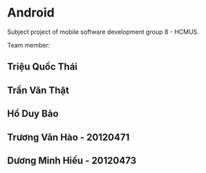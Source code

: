 # Android
Subject project of mobile software development group 8 - HCMUS.


Team member:

## Triệu Quốc Thái
## Trần Văn Thật
## Hồ Duy Bảo
## Trương Văn Hào - 20120471
## Dương Minh Hiếu - 20120473
